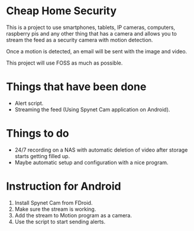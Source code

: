 # Cheap Home Security

This is a project to use smartphones, tablets, IP cameras, computers, raspberry pis and any other thing that has a camera and allows you to stream the feed as a security camera with motion detection.

Once a motion is detected, an email will be sent with the image and video.

This project will use FOSS as much as possible.

# Things that have been done

- Alert script.  
- Streaming the feed (Using Spynet Cam application on Android).  

# Things to do

- 24/7 recording on a NAS with automatic deletion of video after storage starts getting filled up.  
- Maybe automatic setup and configuration with a nice program.  

# Instruction for Android

1. Install Spynet Cam from FDroid.  
2. Make sure the stream is working.  
3. Add the stream to Motion program as a camera.  
4. Use the script to start sending alerts.  
